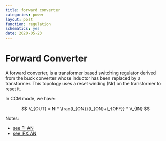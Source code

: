 ```yaml
---
title: forward converter
categories: power
layout: post
function: regulation
schematics: yes
date: 2020-05-23
---
```


# Forward Converter

A forward converter, is a transformer based switching regulator derived from the buck converter whose inductor has been replaced by a transformer. This topology uses a reset winding (Nr) on the transformer to reset it.

In CCM mode, we have:

$$ V_{OUT} = N * \frac{t_{ON}}{t_{ON}+t_{OFF}} * V_{IN} $$

Notes:

* [see TI AN](http://www.ti.com/lit/an/snva603/snva603.pdf)
* [see IFX AN](https://www.mouser.com/pdfdocs/2-10.pdf)
